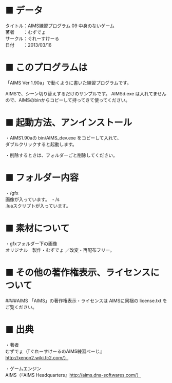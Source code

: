■ データ
=========

タイトル：AIMS練習プログラム 09 中身のないゲーム  
著者　　：むずでょ  
サークル：ぐれーすけーる  
日付　　：2013/03/16  






■ このプログラムは
===================

「AIMS Ver 1.90a」で動くように書いた練習プログラムです。

AIMSで、シーン切り替えするだけのサンプルです。
AIMSd.exe は入れてませんので、AIMSのbinからコピーして持ってきて使ってください。






■ 起動方法、アンインストール
=============================

・AIMS1.90aの bin/AIMS_dev.exe をコピーして入れて、  
ダブルクリックすると起動します。

・削除するときは、フォルダーごと削除してください。






■ フォルダー内容
=================

・/gfx  
画像が入っています。
・/s  
.luaスクリプトが入っています。







■ 素材について
===============

・gfxフォルダー下の画像  
オリジナル　製作・むずでょ  ／改変・再配布フリー。  






■ その他の著作権表示、ライセンスについて
=================================

####AIMS
「AIMS」の著作権表示・ライセンスは AIMSに同梱の license.txt をご覧ください。  






■ 出典
=======

・著者  
むずでょ（『ぐれーすけーるのAIMS練習ぺーじ』http://xenon2.wiki.fc2.com/）  


・ゲームエンジン  
AIMS（『AIMS Headquarters』http://aims.dna-softwares.com/）



